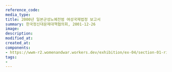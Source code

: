 ```yaml
---
reference_code:
media_type:
title: 2000년 일본군성노예전범 여성국제법정 보고서
summary: 한국정신대문제대책협의회, 2001-12-26 
image:
description:
modified_at:
created_at:
components:
- https://wwm-r2.womenandwar.workers.dev/exhibition/ex-04/section-01-right/23_2000년%20일본군성노예전범%20여성국제법정%20보고서.jpg
tags:
-
---
```

